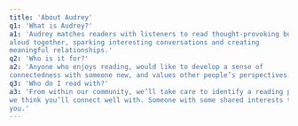 ```yaml
---
title: 'About Audrey'
q1: 'What is Audrey?'
a1: 'Audrey matches readers with listeners to read thought-provoking books
aloud together, sparking interesting conversations and creating
meaningful relationships.'
q2: 'Who is it for?'
a2: 'Anyone who enjoys reading, would like to develop a sense of
connectedness with someone new, and values other people’s perspectives.'
q3: 'Who do I read with?'
a3: 'From within our community, we’ll take care to identify a reading partner
we think you’ll connect well with. Someone with some shared interests to
you.'
---
```

